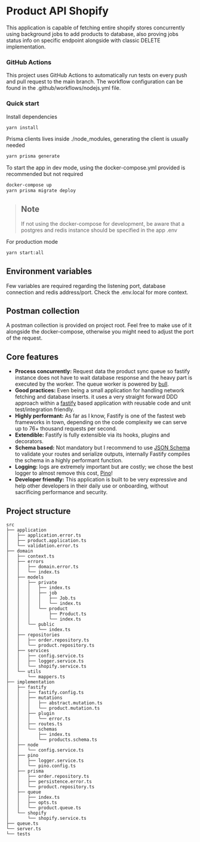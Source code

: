 # Product API Shopify

This application is capable of fetching entire shopify stores concurrently
using background jobs to add products to database, also proving jobs status info
on specific endpoint alongside with classic DELETE
implementation.

### GitHub Actions

This project uses GitHub Actions to automatically run tests on every push and 
pull request to the main branch. The workflow configuration can be found in 
the .github/workflows/nodejs.yml file.

### Quick start

Install dependencies

```sh
yarn install
```

Prisma clients lives inside ./node_modules, generating the client is usually needed

```sh
yarn prisma generate
```

To start the app in dev mode, using the docker-compose.yml provided is
recommended but not required

```sh
docker-compose up
yarn prisma migrate deploy
```

> ## Note
>
> If not using the docker-compose for development, be aware that a postgres and
> redis instance should be specified in the app .env

For production mode

```sh
yarn start:all
```

## Environment variables

Few variables are required regarding the listening port, database connection and
redis address/port. Check the .env.local for more context.

## Postman collection

A postman collection is provided on project root. Feel free to make use of it
alongside the docker-compose, otherwise you might need to adjust the port of the
request.

## Core features

- **Process concurrently:** Request data the product sync queue so fastify instance
  does not have to wait database response and the heavy part is executed by the
  worker. The queue worker is powered by [bull](https://github.com/OptimalBits/bull).
- **Good practices:** Even being a small application for handling network fetching
  and database inserts. it uses a very straight forward DDD approach within a
  [fastify](http://github.com/fastify/**fastify**) based application with
  reusable code and unit test/integration friendly.
- **Highly performant:** As far as I know, Fastify is one of the fastest web
  frameworks in town, depending on the code complexity we can serve up to 76+
  thousand requests per second.
- **Extendible:** Fastify is fully extensible via its hooks, plugins and
  decorators.
- **Schema based:** Not mandatory but I recommend to use [JSON
  Schema](https://json-schema.org/) to validate your routes and serialize
  outputs, internally Fastify compiles the schema in a highly performant
  function.
- **Logging:** logs are extremely important but are costly; we chose the best
  logger to almost remove this cost, [Pino](https://github.com/pinojs/pino)!
- **Developer friendly:** This application is built to be very expressive and help
  other developers in their daily use or onboarding, without sacrificing
  performance and
  security.

## Project structure

```tree
src
├── application
│   ├── application.error.ts
│   ├── product.application.ts
│   └── validation.error.ts
├── domain
│   ├── context.ts
│   ├── errors
│   │   ├── domain.error.ts
│   │   └── index.ts
│   ├── models
│   │   ├── private
│   │   │   ├── index.ts
│   │   │   ├── job
│   │   │   │   ├── Job.ts
│   │   │   │   └── index.ts
│   │   │   └── product
│   │   │       ├── Product.ts
│   │   │       └── index.ts
│   │   └── public
│   │       └── index.ts
│   ├── repositories
│   │   ├── order.repository.ts
│   │   └── product.repository.ts
│   ├── services
│   │   ├── config.service.ts
│   │   ├── logger.service.ts
│   │   └── shopify.service.ts
│   └── utils
│       └── mappers.ts
├── implementation
│   ├── fastify
│   │   ├── fastify.config.ts
│   │   ├── mutations
│   │   │   ├── abstract.mutation.ts
│   │   │   └── product.mutation.ts
│   │   ├── plugin
│   │   │   └── error.ts
│   │   ├── routes.ts
│   │   └── schemas
│   │       ├── index.ts
│   │       └── products.schema.ts
│   ├── node
│   │   └── config.service.ts
│   ├── pino
│   │   ├── logger.service.ts
│   │   └── pino.config.ts
│   ├── prisma
│   │   ├── order.repository.ts
│   │   ├── persistence.error.ts
│   │   └── product.repository.ts
│   ├── queue
│   │   ├── index.ts
│   │   ├── opts.ts
│   │   └── product.queue.ts
│   └── shopify
│       └── shopify.service.ts
├── queue.ts
└── server.ts
└── tests
```
